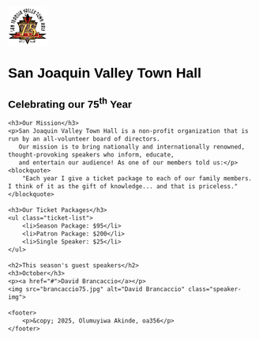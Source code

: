 <!DOCTYPE html>
<html lang="en">
<head>
    <meta charset="UTF-8">
    <meta name="viewport" content="width=device-width, initial-scale=1.0">
    <title>San Joaquin Valley Town Hall</title>
    <style>
        body {
            font-family: Arial, sans-serif;
            margin: 40px;
        }
        h1, h2, h3 {
            color: black;
        }
        .bold {
            font-weight: bold;
        }
        .ticket-list {
            list-style-type: disc;
            margin-left: 20px;
        }
        .logo {
            display: block;
            margin-bottom: 20px;
        }
        .speaker-img {
            margin-top: 10px;
        }
    </style>
</head>
<body>
    <img src="town_hall_logo.gif" alt="San Joaquin Valley Town Hall Logo" class="logo">
    <h1>San Joaquin Valley Town Hall</h1>
    <h2>Celebrating our <span class="bold">75<sup>th</sup> Year</span></h2>
    
    <h3>Our Mission</h3>
    <p>San Joaquin Valley Town Hall is a non-profit organization that is run by an all-volunteer board of directors. 
       Our mission is to bring nationally and internationally renowned, thought-provoking speakers who inform, educate, 
       and entertain our audience! As one of our members told us:</p>
    <blockquote>
        "Each year I give a ticket package to each of our family members. I think of it as the gift of knowledge... and that is priceless."
    </blockquote>
    
    <h3>Our Ticket Packages</h3>
    <ul class="ticket-list">
        <li>Season Package: $95</li>
        <li>Patron Package: $200</li>
        <li>Single Speaker: $25</li>
    </ul>
    
    <h2>This season's guest speakers</h2>
    <h3>October</h3>
    <p><a href="#">David Brancaccio</a></p>
    <img src="brancaccio75.jpg" alt="David Brancaccio" class="speaker-img">
    
    <footer>
        <p>&copy; 2025, Olumuyiwa Akinde, oa356</p>
    </footer>
</body>
</html>
